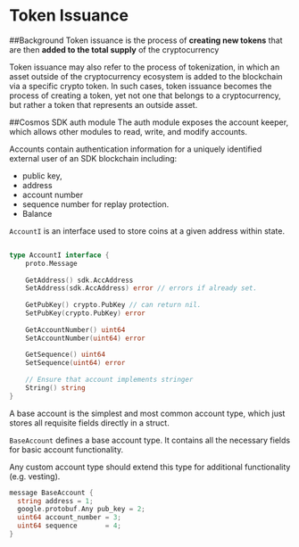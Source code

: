 # Token Issuance
##Background
Token issuance is the process of **creating new tokens** that are then **added to the total supply** of the cryptocurrency

Token issuance may also refer to the process of tokenization, in which an asset outside of the cryptocurrency ecosystem is added to the blockchain via a specific crypto token. In such cases, token issuance becomes the process of creating a token, yet not one that belongs to a cryptocurrency, but rather a token that represents an outside asset.

##Cosmos SDK auth module
The auth module exposes the account keeper, which allows other modules to read, write, and modify accounts. 

Accounts contain authentication information for a uniquely identified external user of an SDK blockchain including:
- public key, 
- address
- account number 
- sequence number for replay protection. 
- Balance

`AccountI` is an interface used to store coins at a given address within state.

```go

type AccountI interface {
    proto.Message
    
    GetAddress() sdk.AccAddress
    SetAddress(sdk.AccAddress) error // errors if already set.
    
    GetPubKey() crypto.PubKey // can return nil.
    SetPubKey(crypto.PubKey) error
    
    GetAccountNumber() uint64
    SetAccountNumber(uint64) error
    
    GetSequence() uint64
    SetSequence(uint64) error
    
    // Ensure that account implements stringer
    String() string
}
```
A base account is the simplest and most common account type, which just stores all requisite fields directly in a struct.

`BaseAccount` defines a base account type. It contains all the necessary fields for basic account functionality. 

Any custom account type should extend this type for additional functionality (e.g. vesting).
```go
message BaseAccount {
  string address = 1;
  google.protobuf.Any pub_key = 2;
  uint64 account_number = 3;
  uint64 sequence       = 4;
}
```
